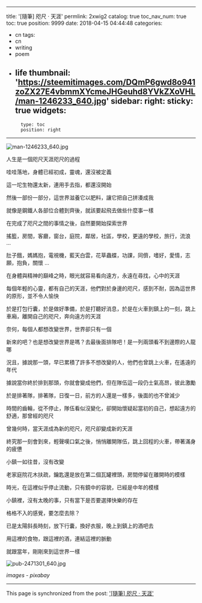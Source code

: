 
---
title: '[隨筆] 咫尺 · 天涯'
permlink: 2xwig2
catalog: true
toc_nav_num: true
toc: true
position: 9999
date: 2018-04-15 04:44:48
categories:
- cn
tags:
- cn
- writing
- poem
- life
thumbnail: 'https://steemitimages.com/DQmP6gwd8o941zoZX27E4vbmmXYcmeJHGeuhd8YVkZXoVHL/man-1246233_640.jpg'
sidebar:
    right:
        sticky: true
widgets:
    -
        type: toc
        position: right
---


![man-1246233_640.jpg](https://steemitimages.com/DQmP6gwd8o941zoZX27E4vbmmXYcmeJHGeuhd8YVkZXoVHL/man-1246233_640.jpg)

人生是一個咫尺天涯咫尺的過程

哇哇落地，身體已經初成，靈魂，還沒被定義

這一坨生物還太新，連用手去指，都還沒開始

然後一部份一部分，這世界滋養它以肥料，讓它把自己拼湊成我

就像是鋼鐵人各部位合體到齊後，就該要起飛去做些什麼事一樣

在完成了咫尺之間的事情之後，自然要開始探索世界

搖籃，房間，客廳，窗台，庭院，鄰居，社區，學校，更遠的學校，旅行，流浪 ...

肚子餓，媽媽抱，電視機，藍天白雲，花草蟲蝶，功課，同儕，嗜好，愛情，志願，抱負，關懷 ...

在身體與精神的巔峰之時，眼光就容易看向遠方，永遠在尋找，心中的天涯

每個年輕的心靈，都有自己的天涯，他們對於身邊的咫尺，感到不耐，因為這世界的原形，並不令人愉快

於是打包行囊，於是做好準備，於是打聽好消息，於是在火車到鎮上的一刻，跳上車廂，離開自己的咫尺，奔向遠方的天涯

奈何，每個人都想改變世界，世界卻只有一個

新來的吧？也是想改變世界是嗎？去最後面排隊吧！是一列兩頭看不到邊際的人龍哪

況且，據說那一頭，早已累積了許多不想改變的人，他們也曾跳上火車，在遙遠的年代

據說當你終於排到那頭，你就會變成他們，但在隊伍這一段仍士氣高昂，彼此激勵

於是排著隊，排著隊，日復一日，前方的人還是一樣多，後面的也不曾減少

時間的齒輪，從不停止，隊伍看似沒變化，卻開始懷疑起當初的自己，想起遠方的舒適，那曾經的咫尺

曾幾何時，當天涯成為新的咫尺，咫尺卻變成新的天涯

終究那一刻會到來，輕聲嘆口氣之後，悄悄離開隊伍，跳上回程的火車，帶著滿身的疲憊

小鎮一如往昔，沒有改變

老家庭院花木扶疏，鑰匙還是放在第二個瓦罐裡頭，房間停留在離開時的模樣

時光，在這裡似乎停止流動，只有鏡中的容貌，已經是中年的模樣

小鎮裡，沒有太晚的事，只有當下是否要選擇快樂的存在

格格不入的感覺，要怎麼去除？

已是太陽斜長時刻，放下行囊，換好衣服，晚上到鎮上的酒吧去

用這裡的食物，跟這裡的酒，連結這裡的脈動

就跟當年，剛剛來到這世界一樣

![pub-2471301_640.jpg](https://steemitimages.com/DQmaVDmmxxHyPDkN9uyTKoy4MJqzhXV3LEeYWmt6Spjft9V/pub-2471301_640.jpg)

*images - pixabay*

- - -

This page is synchronized from the post: ['[隨筆] 咫尺 · 天涯'](https://steemit.com/@deanliu/2xwig2)
